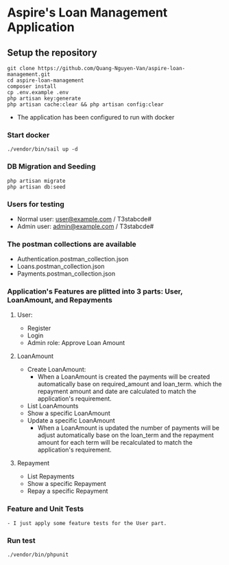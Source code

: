 # Aspire's Loan Management Application

## Setup the repository

```
git clone https://github.com/Quang-Nguyen-Van/aspire-loan-management.git
cd aspire-loan-management
composer install
cp .env.example .env
php artisan key:generate
php artisan cache:clear && php artisan config:clear
```

- The application has been configured to run with docker

### Start docker
```
./vendor/bin/sail up -d
```

### DB Migration and Seeding
```
php artisan migrate
php artisan db:seed
```
### Users for testing
- Normal user: user@example.com / T3stabcde#
- Admin user: admin@example.com / T3stabcde#


### The postman collections are available 
- Authentication.postman_collection.json
- Loans.postman_collection.json
- Payments.postman_collection.json


### Application's Features are plitted into 3 parts: User, LoanAmount, and Repayments
1. User:
    - Register
    - Login
    - Admin role: Approve Loan Amount

2. LoanAmount
    - Create LoanAmount:
        - When a LoanAmount is created the payments will be created automatically base on required_amount and loan_term. which the repayment amount and date are calculated to match the application's requirement.
    - List LoanAmounts
    - Show a specific LoanAmount
    - Update a specific LoanAmount
        - When a LoanAmount is updated the number of payments will be adjust automatically base on the loan_term and the repayment amount for each term will be recalculated to match the application's requirement.

3. Repayment
    - List Repayments
    - Show a specific Repayment
    - Repay a specific Repayment

### Feature and Unit Tests
    - I just apply some feature tests for the User part.
    
### Run test
    
```
./vendor/bin/phpunit
```

